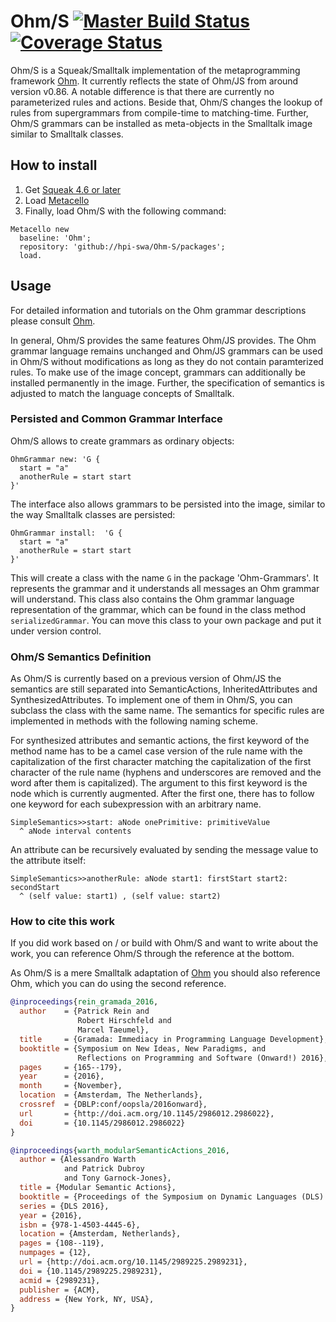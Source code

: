 # Ohm/S [![Master Build Status](https://img.shields.io/github/workflow/status/hpi-swa/Ohm-S/tests/master?logo=github)](https://github.com/hpi-swa/Ohm-S/actions/workflows/main.yml) [![Coverage Status](https://coveralls.io/repos/github/hpi-swa/Ohm-S/badge.svg)](https://coveralls.io/github/hpi-swa/Ohm-S)

Ohm/S is a Squeak/Smalltalk implementation of the metaprogramming framework [Ohm](https://github.com/cdglabs/ohm). It currently reflects the state of Ohm/JS from around version v0.86. A notable difference is that there are currently no parameterized rules and actions. Beside that, Ohm/S changes the lookup of rules from supergrammars from compile-time to matching-time. Further, Ohm/S grammars can be installed as meta-objects in the Smalltalk image similar to Smalltalk classes.

## How to install
1. Get [Squeak 4.6 or later](http://www.squeak.org)
2. Load [Metacello](https://github.com/metacello/metacello)
3. Finally, load Ohm/S with the following command:

```Smalltalk
Metacello new
  baseline: 'Ohm';
  repository: 'github://hpi-swa/Ohm-S/packages';
  load.
```

## Usage
For detailed information and tutorials on the Ohm grammar descriptions please consult [Ohm](https://github.com/cdglabs/ohm). 

In general, Ohm/S provides the same features Ohm/JS provides. The Ohm grammar language remains unchanged and Ohm/JS grammars can be used in Ohm/S without modifications as long as they do not contain paramterized rules. To make use of the image concept, grammars can additionally be installed permanently in the image. Further, the specification of semantics is adjusted to match the language concepts of Smalltalk.

### Persisted and Common Grammar Interface
Ohm/S allows to create grammars as ordinary objects:

````Smalltalk
OhmGrammar new: 'G { 
  start = "a"
  anotherRule = start start
}'
````

The interface also allows grammars to be persisted into the image, similar to the way Smalltalk classes are persisted:

````Smalltalk
OhmGrammar install:  'G { 
  start = "a"
  anotherRule = start start
}'
````

This will create a class with the name ````G```` in the package 'Ohm-Grammars'. It represents the grammar and it understands all messages an Ohm grammar will understand. This class also contains the Ohm grammar language representation of the grammar, which can be found in the class method ````serializedGrammar````. You can move this class to your own package and put it under version control.

### Ohm/S Semantics Definition
As Ohm/S is currently based on a previous version of Ohm/JS the semantics are still separated into SemanticActions, InheritedAttributes and SynthesizedAttributes. To implement one of them in Ohm/S, you can subclass the class with the same name. The semantics for specific rules are implemented in methods with the following naming scheme.

For synthesized attributes and semantic actions, the first keyword of the method name has to be a camel case version of the rule name with the capitalization of the first character matching the capitalization of the first character of the rule name (hyphens and underscores are removed and the word after them is capitalized). The argument to this first keyword is the node which is currently augmented. After the first one, there has to follow one keyword for each subexpression with an arbitrary name.

````Smalltalk
SimpleSemantics>>start: aNode onePrimitive: primitiveValue
  ^ aNode interval contents
````

An attribute can be recursively evaluated by sending the message value to the
attribute itself:

````Smalltalk
SimpleSemantics>>anotherRule: aNode start1: firstStart start2: secondStart
  ^ (self value: start1) , (self value: start2)
````

### How to cite this work
If you did work based on / or build with Ohm/S and want to write about the work, you can reference Ohm/S through the reference at the bottom.

As Ohm/S is a mere Smalltalk adaptation of [Ohm](https://github.com/cdglabs/ohm) you should also reference Ohm, which you can do using the second reference.

````Bibtex
@inproceedings{rein_gramada_2016,
  author    = {Patrick Rein and
               Robert Hirschfeld and
               Marcel Taeumel},
  title     = {Gramada: Immediacy in Programming Language Development},
  booktitle = {Symposium on New Ideas, New Paradigms, and
               Reflections on Programming and Software (Onward!) 2016},
  pages     = {165--179},
  year      = {2016},
  month     = {November},
  location  = {Amsterdam, The Netherlands},
  crossref  = {DBLP:conf/oopsla/2016onward},
  url       = {http://doi.acm.org/10.1145/2986012.2986022},
  doi       = {10.1145/2986012.2986022}
}

@inproceedings{warth_modularSemanticActions_2016,
  author = {Alessandro Warth 
            and Patrick Dubroy 
            and Tony Garnock-Jones},
  title = {Modular Semantic Actions},
  booktitle = {Proceedings of the Symposium on Dynamic Languages (DLS) 2016},
  series = {DLS 2016},
  year = {2016},
  isbn = {978-1-4503-4445-6},
  location = {Amsterdam, Netherlands},
  pages = {108--119},
  numpages = {12},
  url = {http://doi.acm.org/10.1145/2989225.2989231},
  doi = {10.1145/2989225.2989231},
  acmid = {2989231},
  publisher = {ACM},
  address = {New York, NY, USA},
} 
````
